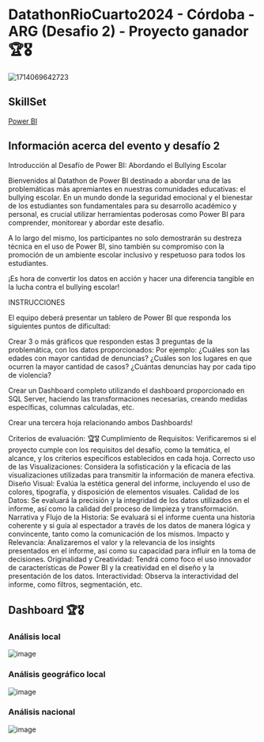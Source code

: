 # DatathonRioCuarto2024 - Córdoba - ARG (Desafio 2) - Proyecto ganador 🏆🎖
![1714069642723](https://github.com/GabiGilli/DatathonRioCuarto2024/assets/110350474/ce064070-487b-42c7-b03b-04b1e7976a96)

## SkillSet
[Power BI](https://camo.githubusercontent.com/d3a51e24090789de02fc3e958b951340f0bdc5c4a9208bd24a0550a3c0c8e0f0/68747470733a2f2f696d672e736869656c64732e696f2f62616467652f2d506f77657225323042492d3333333333333f7374796c653d666c6174266c6f676f3d706f7765726269)

## Información acerca del evento y desafío 2

Introducción al Desafío de Power BI: Abordando el Bullying Escolar

Bienvenidos al Datathon de Power BI destinado a abordar una de las problemáticas más apremiantes en nuestras comunidades educativas: el bullying escolar. En un mundo donde la seguridad emocional y el bienestar de los estudiantes son fundamentales para su desarrollo académico y personal, es crucial utilizar herramientas poderosas como Power BI para comprender, monitorear y abordar este desafío.

A lo largo del mismo, los participantes no solo demostrarán su destreza técnica en el uso de Power BI, sino también su compromiso con la promoción de un ambiente escolar inclusivo y respetuoso para todos los estudiantes.

¡Es hora de convertir los datos en acción y hacer una diferencia tangible en la lucha contra el bullying escolar!

INSTRUCCIONES

El equipo deberá presentar un tablero de Power BI que responda los siguientes puntos de dificultad:

Crear 3 o más gráficos que responden estas 3 preguntas de la problemática, con los datos proporcionados: Por ejemplo: ¿Cuáles son las edades con mayor cantidad de denuncias? ¿Cuáles son los lugares en que ocurren la mayor cantidad de casos? ¿Cuántas denuncias hay por cada tipo de violencia?

Crear un Dashboard completo utilizando el dashboard proporcionado en SQL Server, haciendo las transformaciones necesarias, creando medidas específicas, columnas calculadas, etc.

Crear una tercera hoja relacionando ambos Dashboards!

Criterios de evaluación: 🏆🎖
Cumplimiento de Requisitos: Verificaremos si el proyecto cumple con los requisitos del desafío, como la temática, el alcance, y los criterios específicos establecidos en cada hoja.
Correcto uso de las Visualizaciones: Considera la sofisticación y la eficacia de las visualizaciones utilizadas para transmitir la información de manera efectiva.
Diseño Visual: Evalúa la estética general del informe, incluyendo el uso de colores, tipografía, y disposición de elementos visuales.
Calidad de los Datos: Se evaluará la precisión y la integridad de los datos utilizados en el informe, así como la calidad del proceso de limpieza y transformación.
Narrativa y Flujo de la Historia: Se evaluará si el informe cuenta una historia coherente y si guía al espectador a través de los datos de manera lógica y convincente, tanto como la comunicación de los mismos.
Impacto y Relevancia: Analizaremos el valor y la relevancia de los insights presentados en el informe, así como su capacidad para influir en la toma de decisiones.
Originalidad y Creatividad: Tendrá como foco el uso innovador de características de Power BI y la creatividad en el diseño y la presentación de los datos.
Interactividad: Observa la interactividad del informe, como filtros, segmentación, etc.

## Dashboard 🏆🎖

### Análisis local
![image](https://github.com/GabiGilli/DatathonRioCuarto2024/assets/110350474/0975a0d0-1bb6-4b9a-951b-61a0591ad2e1)

### Análisis geográfico local
![image](https://github.com/GabiGilli/DatathonRioCuarto2024/assets/110350474/c0e949e6-41d2-4b3d-98f6-368b24dd7015)

### Análisis nacional
![image](https://github.com/GabiGilli/DatathonRioCuarto2024/assets/110350474/f4b81925-a1d8-4e9f-b931-79edfd03fc16)


